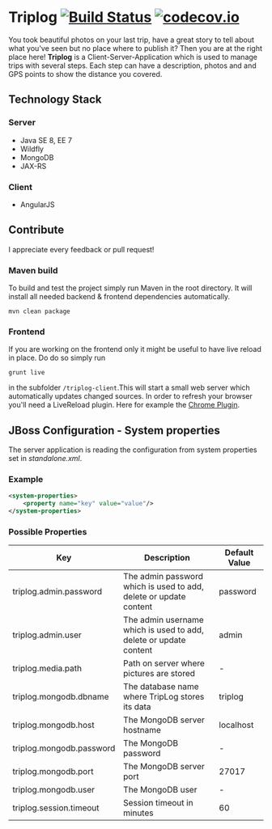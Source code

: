 # Triplog [![Build Status](https://travis-ci.org/nioe/triplog.svg?branch=master)](https://travis-ci.org/nioe/triplog) [![codecov.io](https://codecov.io/github/nioe/triplog/coverage.svg?branch=master)](https://codecov.io/github/nioe/triplog?branch=master) #

You took beautiful photos on your last trip, have a great story to tell about what you've seen but no place where to publish it?
Then you are at the right place here! __Triplog__ is a Client-Server-Application which is used to manage trips with several steps.
Each step can have a description, photos and and GPS points to show the distance you covered.

## Technology Stack ##

### Server ###
* Java SE 8, EE 7
* Wildfly
* MongoDB
* JAX-RS

### Client ###
* AngularJS

## Contribute ##
I appreciate every feedback or pull request!

### Maven build ###
To build and test the project simply run Maven in the root directory. It will install all needed backend & frontend dependencies automatically.
```shell
mvn clean package
```
### Frontend ###
If you are working on the frontend only it might be useful to have live reload in place. Do do so simply run
```shell
grunt live
```
in the subfolder ``/triplog-client``.This will start a small web server which automatically updates changed sources. In order to refresh your browser you'll need a LiveReload plugin.
Here for example the [Chrome Plugin](https://chrome.google.com/webstore/detail/livereload/jnihajbhpnppcggbcgedagnkighmdlei).


## JBoss Configuration - System properties ##
The server application is reading the configuration from system properties set in *standalone.xml*.

### Example ###
```xml
<system-properties>  
    <property name="key" value="value"/>  
</system-properties>  
```

### Possible Properties ###
|Key|Description|Default Value|
|---|---|---|
|triplog.admin.password|The admin password which is used to add, delete or update content|password|
|triplog.admin.user|The admin username which is used to add, delete or update content|admin|
|triplog.media.path|Path on server where pictures are stored|-|
|triplog.mongodb.dbname|The database name where TripLog stores its data|triplog|
|triplog.mongodb.host|The MongoDB server hostname|localhost|
|triplog.mongodb.password|The MongoDB password|-|
|triplog.mongodb.port|The MongoDB server port|27017|
|triplog.mongodb.user|The MongoDB user|-|
|triplog.session.timeout|Session timeout in minutes|60|
